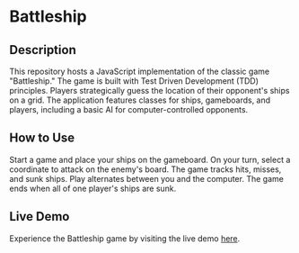# Battleship
## Description
This repository hosts a JavaScript implementation of the classic game "Battleship." The game is built with Test Driven Development (TDD) principles. Players strategically guess the location of their opponent's ships on a grid. The application features classes for ships, gameboards, and players, including a basic AI for computer-controlled opponents.

## How to Use
Start a game and place your ships on the gameboard. On your turn, select a coordinate to attack on the enemy's board. The game tracks hits, misses, and sunk ships. Play alternates between you and the computer. The game ends when all of one player's ships are sunk.

## Live Demo
Experience the Battleship game by visiting the live demo [here](https://gulcan00.github.io/battleship/).
